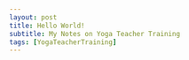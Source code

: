 ```yaml
---
layout: post
title: Hello World!
subtitle: My Notes on Yoga Teacher Training
tags: [YogaTeacherTraining]
---
```



